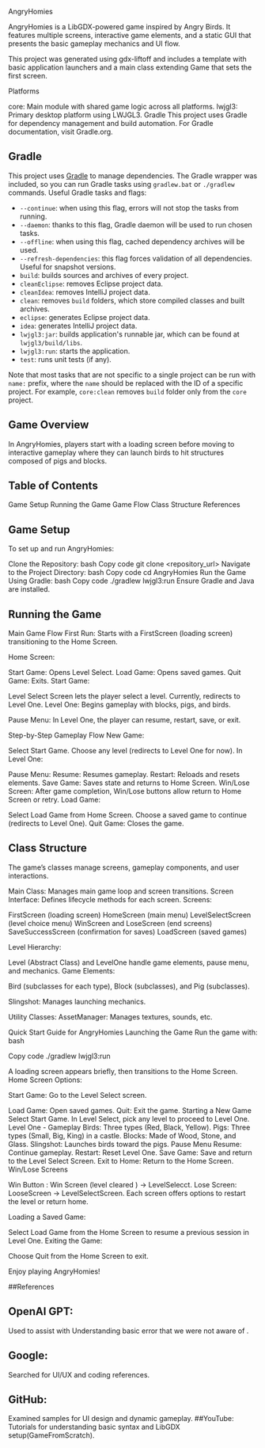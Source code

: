 
AngryHomies

AngryHomies is a LibGDX-powered game inspired by Angry Birds. It features multiple screens, interactive game elements, and a static GUI that presents the basic gameplay mechanics and UI flow.

This project was generated using gdx-liftoff and includes a template with basic application launchers and a main class extending Game that sets the first screen.

Platforms

core: Main module with shared game logic across all platforms.
lwjgl3: Primary desktop platform using LWJGL3.
Gradle
This project uses Gradle for dependency management and build automation. For Gradle documentation, visit Gradle.org.

## Gradle

This project uses [Gradle](https://gradle.org/) to manage dependencies.
The Gradle wrapper was included, so you can run Gradle tasks using `gradlew.bat` or `./gradlew` commands.
Useful Gradle tasks and flags:

- `--continue`: when using this flag, errors will not stop the tasks from running.
- `--daemon`: thanks to this flag, Gradle daemon will be used to run chosen tasks.
- `--offline`: when using this flag, cached dependency archives will be used.
- `--refresh-dependencies`: this flag forces validation of all dependencies. Useful for snapshot versions.
- `build`: builds sources and archives of every project.
- `cleanEclipse`: removes Eclipse project data.
- `cleanIdea`: removes IntelliJ project data.
- `clean`: removes `build` folders, which store compiled classes and built archives.
- `eclipse`: generates Eclipse project data.
- `idea`: generates IntelliJ project data.
- `lwjgl3:jar`: builds application's runnable jar, which can be found at `lwjgl3/build/libs`.
- `lwjgl3:run`: starts the application.
- `test`: runs unit tests (if any).

Note that most tasks that are not specific to a single project can be run with `name:` prefix, where the `name` should be replaced with the ID of a specific project.
For example, `core:clean` removes `build` folder only from the `core` project.


## Game Overview
In AngryHomies, players start with a loading screen before moving to interactive gameplay where they can launch birds to hit structures composed of pigs and blocks.

## Table of Contents

Game Setup
Running the Game
Game Flow
Class Structure
References
 
## Game Setup

To set up and run AngryHomies:

Clone the Repository:
bash
Copy code
git clone <repository_url>
Navigate to the Project Directory:
bash
Copy code
cd AngryHomies
Run the Game Using Gradle:
bash
Copy code
./gradlew lwjgl3:run
Ensure Gradle and Java are installed.


## Running the Game

Main Game Flow
First Run: Starts with a FirstScreen (loading screen) transitioning to the Home Screen.

Home Screen:

Start Game: Opens Level Select.
Load Game: Opens saved games.
Quit Game: Exits.
Start Game:

Level Select Screen lets the player select a level. Currently, redirects to Level One.
Level One: Begins gameplay with blocks, pigs, and birds.

Pause Menu: In Level One, the player can resume, restart, save, or exit.

Step-by-Step Gameplay Flow
New Game:

Select Start Game.
Choose any level (redirects to Level One for now).
In Level One:

Pause Menu:
Resume: Resumes gameplay.
Restart: Reloads and resets elements.
Save Game: Saves state and returns to Home Screen.
Win/Lose Screen:
After game completion, Win/Lose buttons allow return to Home Screen or retry.
Load Game:

Select Load Game from Home Screen.
Choose a saved game to continue (redirects to Level One).
Quit Game: Closes the game.

## Class Structure
The game’s classes manage screens, gameplay components, and user interactions.

Main Class: Manages main game loop and screen transitions.
Screen Interface: Defines lifecycle methods for each screen.
Screens:

FirstScreen (loading screen)
HomeScreen (main menu)
LevelSelectScreen (level choice menu)
WinScreen and LoseScreen (end screens)
SaveSuccessScreen (confirmation for saves)
LoadScreen (saved games)

Level Hierarchy:

Level (Abstract Class) and LevelOne handle game elements, pause menu, and mechanics.
Game Elements:

Bird (subclasses for each type), Block (subclasses), and Pig (subclasses).

Slingshot: Manages launching mechanics.

Utility Classes:
AssetManager: Manages textures, sounds, etc.


Quick Start Guide for AngryHomies
Launching the Game
Run the game with:
bash

Copy code
./gradlew lwjgl3:run

A loading screen appears briefly, then transitions to the Home Screen.
Home Screen
Options:

Start Game: Go to the Level Select screen.

Load Game: Open saved games.
Quit: Exit the game.
Starting a New Game
Select Start Game.
In Level Select, pick any level to proceed to Level One.
Level One - Gameplay
Birds: Three types (Red, Black, Yellow).
Pigs: Three types (Small, Big, King) in a castle.
Blocks: Made of Wood, Stone, and Glass.
Slingshot: Launches birds toward the pigs.
Pause Menu
Resume: Continue gameplay.
Restart: Reset Level One.
Save Game: Save and return to the Level Select Screen.
Exit to Home: Return to the Home Screen.
Win/Lose Screens


Win Button : Win Screen (level cleared ) -> LevelSelecct.
Lose Screen: LooseScreen -> LevelSelectScreen.
Each screen offers options to restart the level or return home.

Loading a Saved Game:

Select Load Game from the Home Screen to resume a previous session in Level One.
Exiting the Game:

Choose Quit from the Home Screen to exit.


Enjoy playing AngryHomies!




##References


## OpenAI GPT: 
Used to assist with  Understanding basic error that we were not aware of .
## Google: 
Searched for UI/UX and coding references.
## GitHub:
Examined samples for UI design and dynamic gameplay.
##YouTube: 
Tutorials for understanding basic syntax and LibGDX setup(GameFromScratch).


